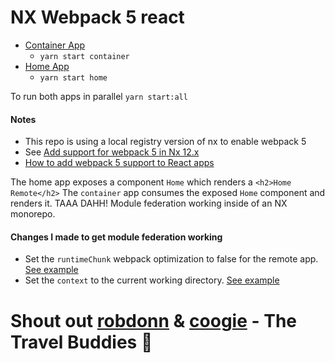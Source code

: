 # NX Webpack 5 react

- [Container App](http://localhost:4200/)
  - `yarn start container`
- [Home App](http://localhost:4100/)
  - `yarn start home`

To run both apps in parallel
`yarn start:all`

#### Notes

- This repo is using a local registry version of nx to enable webpack 5
- See [Add support for webpack 5 in Nx 12.x](https://github.com/nrwl/nx/pull/5892)
- [How to add webpack 5 support to React apps](https://github.com/Pkearney2021/nx-module-federation-webpack5/blob/main/how-to.md)

The home app exposes a component `Home` which renders a `<h2>Home Remote</h2>`
The `container` app consumes the exposed `Home` component and renders it. TAAA DAHH! Module federation working inside of an NX monorepo.

#### Changes I made to get module federation working

- Set the `runtimeChunk` webpack optimization to false for the remote app. [See example](https://github.com/Pkearney2021/nx-module-federation-webpack5/blob/main/workspace.json#L90)
- Set the `context` to the current working directory. [See example](https://github.com/Pkearney2021/nx-module-federation-webpack5/blob/main/apps/home/config/webpack/webpack.js#L5)

# Shout out [robdonn](https://github.com/robdonn/robdonn) & [coogie](https://github.com/coogie/coogie.github.io) - The Travel Buddies 🌮
